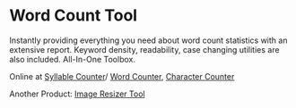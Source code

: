 Word Count Tool
===============

Instantly providing everything you need about word count statistics with an extensive report. Keyword density, readability, case changing utilities are also included. All-In-One Toolbox.

Online at [Syllable Counter](http://wordcounttools.com)/ [Word Counter](http://wordcounttools.com), [Character Counter](http://charactercounttool.com)

Another Product: [Image Resizer Tool](http://imageresizertool.com)
